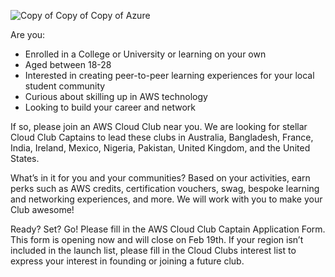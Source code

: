 ![Copy of Copy of Copy of Azure](https://user-images.githubusercontent.com/66474973/217035092-a84513d2-1dd5-4135-b6e3-7babb19d4bd2.png)



Are you:

* Enrolled in a College or University or learning on your own
* Aged between 18-28
* Interested in creating peer-to-peer learning experiences for your local student community
* Curious about skilling up in AWS technology
* Looking to build your career and network

If so, please join an AWS Cloud Club near you. We are looking for stellar Cloud Club Captains to lead these clubs in 
Australia, Bangladesh, France, India, Ireland, Mexico, Nigeria, Pakistan, United Kingdom, and the United States. 

What’s in it for you and your communities? Based on your activities, earn perks such as AWS credits, certification vouchers, swag, bespoke learning and networking experiences, and more. We will work with you to make your Club awesome!

Ready? Set? Go! Please fill in the AWS Cloud Club Captain Application Form. This form is opening now and will close on Feb 19th. If your region isn’t included in the launch list, please fill in the Cloud Clubs interest list to express your interest in founding or joining a future club.


